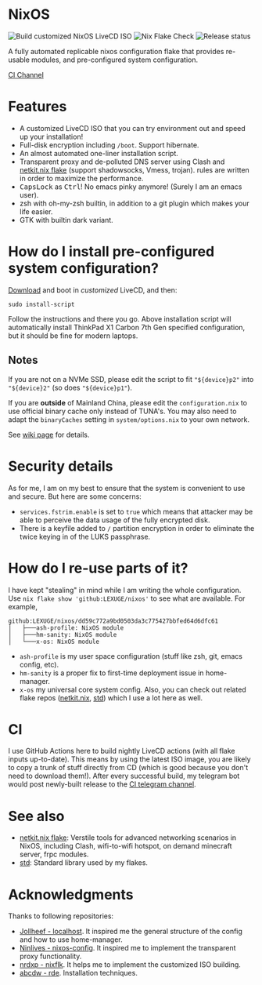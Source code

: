 # NixOS
![Build customized NixOS LiveCD ISO](https://github.com/LEXUGE/nixos/workflows/Build%20customized%20NixOS%20LiveCD%20ISO/badge.svg) ![Nix Flake Check](https://github.com/LEXUGE/nixos/workflows/Nix%20Flake%20Check/badge.svg) ![Release status](https://img.shields.io/github/v/release/LEXUGE/nixos.svg)

A fully automated replicable nixos configuration flake that provides re-usable modules, and pre-configured system configuration.

[CI Channel](https://t.me/harry_nixosci_channel)

# Features
- A customized LiveCD ISO that you can try environment out and speed up your installation!
- Full-disk encryption including `/boot`. Support hibernate.
- An almost automated one-liner installation script.
- Transparent proxy and de-polluted DNS server using Clash and [netkit.nix flake](https://github.com/icebox-nix/netkit.nix) (support shadowsocks, Vmess, trojan). rules are written in order to maximize the performance.
- <kbd>CapsLock</kbd> as <kbd>Ctrl</kbd>! No emacs pinky anymore! (Surely I am
  an emacs user).
- zsh with oh-my-zsh builtin, in addition to a git plugin which makes your life
  easier.
- GTK with builtin dark variant.

# How do I install pre-configured system configuration?
[Download](https://github.com/LEXUGE/nixos/releases) and boot in *customized* LiveCD, and then:

``
sudo install-script
``

Follow the instructions and there you go. Above installation script will automatically install ThinkPad X1 Carbon 7th Gen specified configuration, but it should be fine for modern laptops.

## Notes
If you are not on a NVMe SSD, please edit the script to fit `"${device}p2"` into `"${device}2"` (so does `"${device}p1"`).

If you are **outside** of Mainland China, please edit the `configuration.nix` to use official binary cache only instead of TUNA's. You may also need to adapt the `binaryCaches` setting in `system/options.nix` to your own network.

See [wiki page](https://github.com/LEXUGE/nixos/wiki) for details.

# Security details
As for me, I am on my best to ensure that the system is convenient to use and secure. But here are some concerns:
- `services.fstrim.enable` is set to `true` which means that attacker may be able to perceive the data usage of the fully encrypted disk.
- There is a keyfile added to `/` partition encryption in order to eliminate the twice keying in of the LUKS passphrase.

# How do I re-use parts of it?
I have kept "stealing" in mind while I am writing the whole configuration. Use `nix flake show 'github:LEXUGE/nixos'` to see what are available. For example,
```
github:LEXUGE/nixos/dd59c772a9bd0503da3c775427bbfed64d6dfc61
│   ├───ash-profile: NixOS module
│   ├───hm-sanity: NixOS module
│   └───x-os: NixOS module
```
- `ash-profile` is my user space configuration (stuff like zsh, git, emacs config, etc).
- `hm-sanity` is a proper fix to first-time deployment issue in home-manager.
- `x-os` my universal core system config.
Also, you can check out related flake repos ([netkit.nix](https://github.com/icebox-nix/netkit.nix), [std](https://github.com/icebox-nix/std)) which I use a lot here as well.

# CI
I use GitHub Actions here to build nightly LiveCD actions (with all flake inputs up-to-date). This means by using the latest ISO image, you are likely to copy a trunk of stuff directly from CD (which is good because you don't need to download them!). After every successful build, my telegram bot would post newly-built release to the [CI telegram channel](https://t.me/harry_nixosci_channel).

# See also
- [netkit.nix flake](https://github.com/icebox-nix/netkit.nix): Verstile tools for advanced networking scenarios in NixOS, including Clash, wifi-to-wifi hotspot, on demand minecraft server, frpc modules.
- [std](https://github.com/icebox-nix/std): Standard library used by my flakes.

# Acknowledgments
Thanks to following repositories:
- [Jollheef - localhost](https://github.com/jollheef/localhost). It inspired me
the general structure of the config and how to use home-manager.
- [Ninlives - nixos-config](https://github.com/Ninlives/nixos-config). It
  inspired me to implement the transparent proxy functionality.
- [nrdxp - nixflk](https://github.com/nrdxp/nixflk/). It helps me to implement the customized ISO building.
- [abcdw - rde](https://github.com/abcdw/rde/). Installation techniques.
